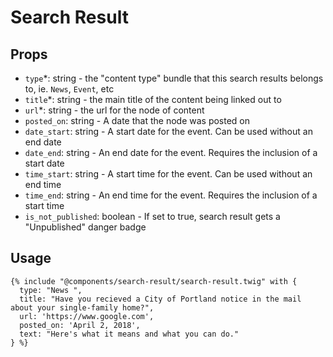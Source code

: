 # Search Result

## Props

- `type`*: string - the "content type" bundle that this search results belongs to, ie. `News`, `Event`, etc
- `title`*: string - the main title of the content being linked out to
- `url`*: string - the url for the node of content
- `posted_on`: string - A date that the node was posted on
- `date_start`: string - A start date for the event. Can be used without an end date
- `date_end`: string - An end date for the event. Requires the inclusion of a start date
- `time_start`: string - A start time for the event. Can be used without an end time
- `time_end`: string - An end time for the event. Requires the inclusion of a start time
- `is_not_published`: boolean - If set to true, search result gets a "Unpublished" danger badge

## Usage

```twig
{% include "@components/search-result/search-result.twig" with {
  type: "News ",
  title: "Have you recieved a City of Portland notice in the mail about your single-family home?",
  url: 'https://www.google.com',
  posted_on: 'April 2, 2018',
  text: "Here's what it means and what you can do."
} %}
```
